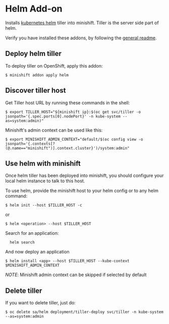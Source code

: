 # Helm Add-on
Installs [kubernetes helm](https://github.com/kubernetes/helm) tiller into minishift. Tiller is the server side part of helm.

Verify you have installed these addons, by following the [general readme](../../README.adoc#download-and-use-community-add-ons).

## Deploy helm tiller
To deploy tiller on OpenShift, apply this addon:

```
$ minishift addon apply helm
```

## Discover tiller host
Get Tiller host URL by running these commands in the shell:

```
$ export TILLER_HOST="${minishift ip}:$(oc get svc/tiller -o jsonpath='{.spec.ports[0].nodePort}' -n kube-system --as=system:admin)"
```

Minishift's admin context can be used like this:

```
$ export MINISHIFT_ADMIN_CONTEXT="default/$(oc config view -o jsonpath='{.contexts[?(@.name=="minishift")].context.cluster}')/system:admin"
```

## Use helm with minishift
Once helm tiller has been deployed into minishift, you should configure your local helm instance to talk to this host.

To use helm, provide the minishift host to your helm config or to any helm command:

```
$ helm init --host $TILLER_HOST -c
```

or

```
$ helm <operation> --host $TILLER_HOST
```

Search for an application:

```
  helm search
```


And now deploy an application

```
$ helm install <app> --host $TILLER_HOST --kube-context $MINISHIFT_ADMIN_CONTEXT
```

_NOTE_: Minishift admin context can be skipped if selected by default

## Delete tiller
If you want to delete tiller, just do:

```
$ oc delete sa/helm deployment/tiller-deploy svc/tiller -n kube-system --as=system:admin
```
